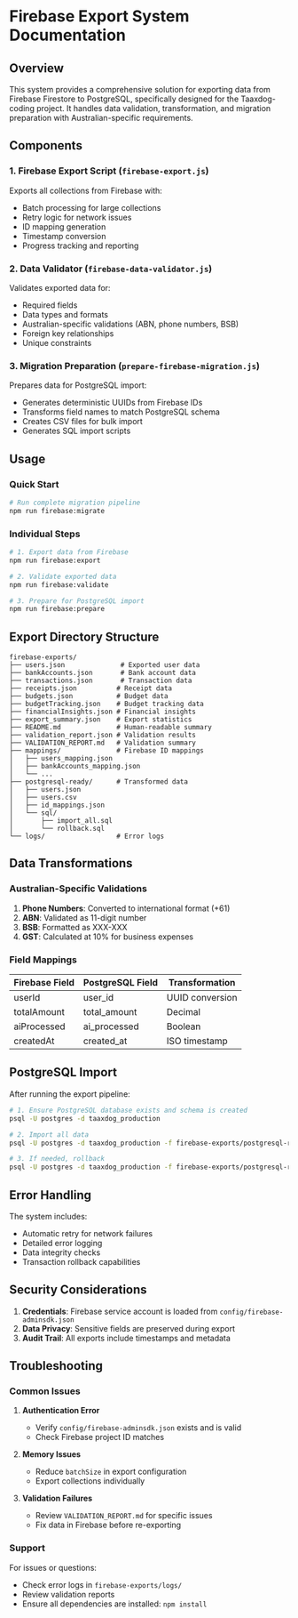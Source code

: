 # Firebase Export System Documentation

## Overview

This system provides a comprehensive solution for exporting data from Firebase Firestore to PostgreSQL, specifically designed for the Taaxdog-coding project. It handles data validation, transformation, and migration preparation with Australian-specific requirements.

## Components

### 1. Firebase Export Script (`firebase-export.js`)
Exports all collections from Firebase with:
- Batch processing for large collections
- Retry logic for network issues
- ID mapping generation
- Timestamp conversion
- Progress tracking and reporting

### 2. Data Validator (`firebase-data-validator.js`)
Validates exported data for:
- Required fields
- Data types and formats
- Australian-specific validations (ABN, phone numbers, BSB)
- Foreign key relationships
- Unique constraints

### 3. Migration Preparation (`prepare-firebase-migration.js`)
Prepares data for PostgreSQL import:
- Generates deterministic UUIDs from Firebase IDs
- Transforms field names to match PostgreSQL schema
- Creates CSV files for bulk import
- Generates SQL import scripts

## Usage

### Quick Start

```bash
# Run complete migration pipeline
npm run firebase:migrate
```

### Individual Steps

```bash
# 1. Export data from Firebase
npm run firebase:export

# 2. Validate exported data
npm run firebase:validate

# 3. Prepare for PostgreSQL import
npm run firebase:prepare
```

## Export Directory Structure

```
firebase-exports/
├── users.json              # Exported user data
├── bankAccounts.json       # Bank account data
├── transactions.json       # Transaction data
├── receipts.json          # Receipt data
├── budgets.json           # Budget data
├── budgetTracking.json    # Budget tracking data
├── financialInsights.json # Financial insights
├── export_summary.json    # Export statistics
├── README.md              # Human-readable summary
├── validation_report.json # Validation results
├── VALIDATION_REPORT.md   # Validation summary
├── mappings/              # Firebase ID mappings
│   ├── users_mapping.json
│   ├── bankAccounts_mapping.json
│   └── ...
├── postgresql-ready/      # Transformed data
│   ├── users.json
│   ├── users.csv
│   ├── id_mappings.json
│   └── sql/
│       ├── import_all.sql
│       └── rollback.sql
└── logs/                  # Error logs

```

## Data Transformations

### Australian-Specific Validations

1. **Phone Numbers**: Converted to international format (+61)
2. **ABN**: Validated as 11-digit number
3. **BSB**: Formatted as XXX-XXX
4. **GST**: Calculated at 10% for business expenses

### Field Mappings

| Firebase Field | PostgreSQL Field | Transformation |
|----------------|------------------|----------------|
| userId | user_id | UUID conversion |
| totalAmount | total_amount | Decimal |
| aiProcessed | ai_processed | Boolean |
| createdAt | created_at | ISO timestamp |

## PostgreSQL Import

After running the export pipeline:

```bash
# 1. Ensure PostgreSQL database exists and schema is created
psql -U postgres -d taaxdog_production

# 2. Import all data
psql -U postgres -d taaxdog_production -f firebase-exports/postgresql-ready/sql/import_all.sql

# 3. If needed, rollback
psql -U postgres -d taaxdog_production -f firebase-exports/postgresql-ready/sql/rollback.sql
```

## Error Handling

The system includes:
- Automatic retry for network failures
- Detailed error logging
- Data integrity checks
- Transaction rollback capabilities

## Security Considerations

1. **Credentials**: Firebase service account is loaded from `config/firebase-adminsdk.json`
2. **Data Privacy**: Sensitive fields are preserved during export
3. **Audit Trail**: All exports include timestamps and metadata

## Troubleshooting

### Common Issues

1. **Authentication Error**
   - Verify `config/firebase-adminsdk.json` exists and is valid
   - Check Firebase project ID matches

2. **Memory Issues**
   - Reduce `batchSize` in export configuration
   - Export collections individually

3. **Validation Failures**
   - Review `VALIDATION_REPORT.md` for specific issues
   - Fix data in Firebase before re-exporting

### Support

For issues or questions:
- Check error logs in `firebase-exports/logs/`
- Review validation reports
- Ensure all dependencies are installed: `npm install`